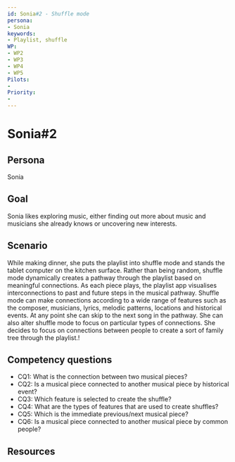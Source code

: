 ```yaml
---
id: Sonia#2 - Shuffle mode
persona: 
- Sonia
keywords: 
- Playlist, shuffle
WP:
- WP2
- WP3
- WP4
- WP5
Pilots:
- 
Priority:
- 
---
```

# Sonia#2

## Persona
Sonia

## Goal
Sonia likes exploring music, either finding out more about music and musicians she already knows or uncovering new interests.

## Scenario  
While making dinner, she puts the playlist into shuffle mode and stands the tablet computer on the kitchen surface. 
Rather than being random, shuffle mode dynamically creates a pathway through the playlist based on meaningful connections. 
As each piece plays, the playlist app visualises interconnections to past and future steps in the musical pathway. 
Shuffle mode can make connections according to a wide range of features such as the composer, musicians, lyrics, melodic patterns,
locations and historical events. At any point she can skip to the next song in the pathway. She can also alter shuffle mode to focus 
on particular types of connections. She decides to focus on connections between people to create a sort of family tree through the playlist.!


## Competency questions 

- CQ1: What is the connection between two musical pieces?
- CQ2: Is a musical piece connected to another musical piece by historical event?
- CQ3: Which feature is selected to create the shuffle?
- CQ4: What are the types of features that are used to create shuffles?
- CQ5: Which is the immediate previous/next musical piece?
- CQ6: Is a musical piece connected to another musical piece by common people?

## Resources
